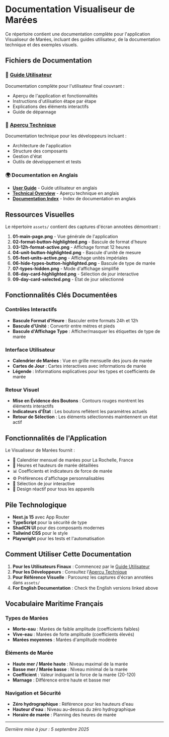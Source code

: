 # Documentation Visualiseur de Marées

Ce répertoire contient une documentation complète pour l'application Visualiseur de Marées, incluant des guides utilisateur, de la documentation technique et des exemples visuels.

## Fichiers de Documentation

### 📖 [Guide Utilisateur](guide-utilisateur.md)
Documentation complète pour l'utilisateur final couvrant :
- Aperçu de l'application et fonctionnalités
- Instructions d'utilisation étape par étape
- Explications des éléments interactifs
- Guide de dépannage

### 🔧 [Aperçu Technique](apercu-technique.md)
Documentation technique pour les développeurs incluant :
- Architecture de l'application
- Structure des composants
- Gestion d'état
- Outils de développement et tests

### 🌍 Documentation en Anglais
- **[User Guide](user-guide.md)** - Guide utilisateur en anglais
- **[Technical Overview](technical-overview.md)** - Aperçu technique en anglais
- **[Documentation Index](README.md)** - Index de documentation en anglais

## Ressources Visuelles

Le répertoire `assets/` contient des captures d'écran annotées démontrant :

1. **01-main-page.png** - Vue générale de l'application
2. **02-format-button-highlighted.png** - Bascule de format d'heure
3. **03-12h-format-active.png** - Affichage format 12 heures
4. **04-unit-button-highlighted.png** - Bascule d'unité de mesure
5. **05-feet-units-active.png** - Affichage unités impériales
6. **06-hide-types-button-highlighted.png** - Bascule de type de marée
7. **07-types-hidden.png** - Mode d'affichage simplifié
8. **08-day-card-highlighted.png** - Sélection de jour interactive
9. **09-day-card-selected.png** - État de jour sélectionné

## Fonctionnalités Clés Documentées

### Contrôles Interactifs
- **Bascule Format d'Heure** : Basculer entre formats 24h et 12h
- **Bascule d'Unité** : Convertir entre mètres et pieds
- **Bascule d'Affichage Type** : Afficher/masquer les étiquettes de type de marée

### Interface Utilisateur
- **Calendrier de Marées** : Vue en grille mensuelle des jours de marée
- **Cartes de Jour** : Cartes interactives avec informations de marée
- **Légende** : Informations explicatives pour les types et coefficients de marée

### Retour Visuel
- **Mise en Évidence des Boutons** : Contours rouges montrent les éléments interactifs
- **Indicateurs d'État** : Les boutons reflètent les paramètres actuels
- **Retour de Sélection** : Les éléments sélectionnés maintiennent un état actif

## Fonctionnalités de l'Application

Le Visualiseur de Marées fournit :
- 📅 Calendrier mensuel de marées pour La Rochelle, France
- 🌊 Heures et hauteurs de marée détaillées
- 📊 Coefficients et indicateurs de force de marée
- ⚙️ Préférences d'affichage personnalisables
- 🎯 Sélection de jour interactive
- 📱 Design réactif pour tous les appareils

## Pile Technologique

- **Next.js 15** avec App Router
- **TypeScript** pour la sécurité de type
- **ShadCN UI** pour des composants modernes
- **Tailwind CSS** pour le style
- **Playwright** pour les tests et l'automatisation

## Comment Utiliser Cette Documentation

1. **Pour les Utilisateurs Finaux** : Commencez par le [Guide Utilisateur](guide-utilisateur.md)
2. **Pour les Développeurs** : Consultez l'[Aperçu Technique](apercu-technique.md)
3. **Pour Référence Visuelle** : Parcourez les captures d'écran annotées dans `assets/`
4. **For English Documentation** : Check the English versions linked above

## Vocabulaire Maritime Français

### Types de Marées
- **Morte-eau** : Marées de faible amplitude (coefficients faibles)
- **Vive-eau** : Marées de forte amplitude (coefficients élevés)
- **Marées moyennes** : Marées d'amplitude modérée

### Éléments de Marée
- **Haute mer / Marée haute** : Niveau maximal de la marée
- **Basse mer / Marée basse** : Niveau minimal de la marée
- **Coefficient** : Valeur indiquant la force de la marée (20-120)
- **Marnage** : Différence entre haute et basse mer

### Navigation et Sécurité
- **Zéro hydrographique** : Référence pour les hauteurs d'eau
- **Hauteur d'eau** : Niveau au-dessus du zéro hydrographique
- **Horaire de marée** : Planning des heures de marée

---

*Dernière mise à jour : 5 septembre 2025*
